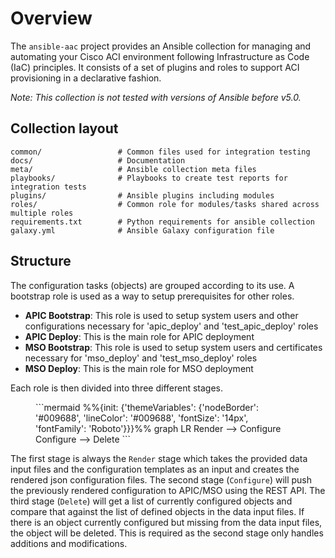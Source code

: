 # Overview

The ```ansible-aac``` project provides an Ansible collection for managing and automating your Cisco ACI environment following Infrastructure as Code (IaC) principles. It consists of a set of plugins and roles to support ACI provisioning in a declarative fashion.

*Note: This collection is not tested with versions of Ansible before v5.0.*

## Collection layout

    common/                 # Common files used for integration testing
    docs/                   # Documentation
    meta/                   # Ansible collection meta files
    playbooks/              # Playbooks to create test reports for integration tests
    plugins/                # Ansible plugins including modules
    roles/                  # Common role for modules/tasks shared across multiple roles
    requirements.txt        # Python requirements for ansible collection
    galaxy.yml              # Ansible Galaxy configuration file

## Structure

The configuration tasks (objects) are grouped according to its use. A bootstrap role is used as a way to setup prerequisites for other roles.

- **APIC Bootstrap**: This role is used to setup system users and other configurations necessary for 'apic_deploy' and 'test_apic_deploy' roles
- **APIC Deploy**: This is the main role for APIC deployment
- **MSO Bootstrap**: This role is used to setup system users and certificates necessary for 'mso_deploy' and 'test_mso_deploy' roles
- **MSO Deploy**: This is the main role for MSO deployment

Each role is then divided into three different stages.

<figure markdown>
```mermaid
%%{init: {'themeVariables': {'nodeBorder': '#009688', 'lineColor': '#009688', 'fontSize': '14px', 'fontFamily': 'Roboto'}}}%%
graph LR
    Render --> Configure
    Configure --> Delete
```
</figure>

The first stage is always the ```Render``` stage which takes the provided data input files and the configuration templates as an input and creates the rendered json configuration files. The second stage (```Configure```) will push the previously rendered configuration to APIC/MSO using the REST API. The third stage (```Delete```) will get a list of currently configured objects and compare that against the list of defined objects in the data input files. If there is an object currently configured but missing from the data input files, the object will be deleted. This is required as the second stage only handles additions and modifications.
